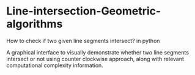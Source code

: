# Line-intersection-Geometric-algorithms
How to check if two given line segments intersect? in python

A graphical interface to visually demonstrate whether two line segments intersect or not using counter clockwise approach, along with relevant computational complexity information.
